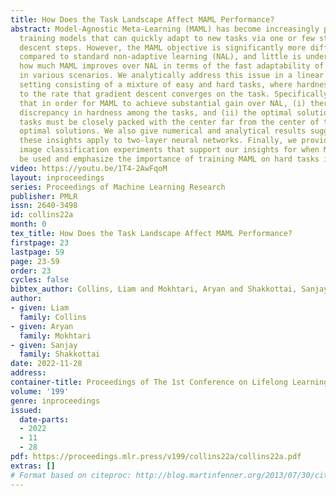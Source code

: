 ```yaml
---
title: How Does the Task Landscape Affect MAML Performance?
abstract: Model-Agnostic Meta-Learning (MAML) has become increasingly popular for
  training models that can quickly adapt to new tasks via one or few stochastic gradient
  descent steps. However, the MAML objective is significantly more difficult to optimize
  compared to standard non-adaptive learning (NAL), and little is understood about
  how much MAML improves over NAL in terms of the fast adaptability of their solutions
  in various scenarios. We analytically address this issue in a linear regression
  setting consisting of a mixture of easy and hard tasks, where hardness is related
  to the rate that gradient descent converges on the task. Specifically, we prove
  that in order for MAML to achieve substantial gain over NAL, (i) there must be some
  discrepancy in hardness among the tasks, and (ii) the optimal solutions of the hard
  tasks must be closely packed with the center far from the center of the easy tasks
  optimal solutions. We also give numerical and analytical results suggesting that
  these insights apply to two-layer neural networks. Finally, we provide few-shot
  image classification experiments that support our insights for when MAML should
  be used and emphasize the importance of training MAML on hard tasks in practice.
video: https://youtu.be/1T4-2AwFqoM
layout: inproceedings
series: Proceedings of Machine Learning Research
publisher: PMLR
issn: 2640-3498
id: collins22a
month: 0
tex_title: How Does the Task Landscape Affect MAML Performance?
firstpage: 23
lastpage: 59
page: 23-59
order: 23
cycles: false
bibtex_author: Collins, Liam and Mokhtari, Aryan and Shakkottai, Sanjay
author:
- given: Liam
  family: Collins
- given: Aryan
  family: Mokhtari
- given: Sanjay
  family: Shakkottai
date: 2022-11-28
address:
container-title: Proceedings of The 1st Conference on Lifelong Learning Agents
volume: '199'
genre: inproceedings
issued:
  date-parts:
  - 2022
  - 11
  - 28
pdf: https://proceedings.mlr.press/v199/collins22a/collins22a.pdf
extras: []
# Format based on citeproc: http://blog.martinfenner.org/2013/07/30/citeproc-yaml-for-bibliographies/
---
```

